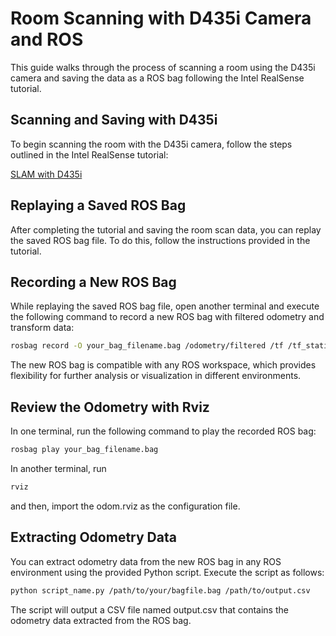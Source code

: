 # Room Scanning with D435i Camera and ROS

This guide walks through the process of scanning a room using the D435i camera and saving the data as a ROS bag following the Intel RealSense tutorial.

## Scanning and Saving with D435i

To begin scanning the room with the D435i camera, follow the steps outlined in the Intel RealSense tutorial:

[SLAM with D435i](https://github.com/IntelRealSense/realsense-ros/wiki/SLAM-with-D435i)

## Replaying a Saved ROS Bag

After completing the tutorial and saving the room scan data, you can replay the saved ROS bag file. To do this, follow the instructions provided in the tutorial.

## Recording a New ROS Bag

While replaying the saved ROS bag file, open another terminal and execute the following command to record a new ROS bag with filtered odometry and transform data:

```bash
rosbag record -O your_bag_filename.bag /odometry/filtered /tf /tf_static /clock
```
The new ROS bag is compatible with any ROS workspace, which provides flexibility for further analysis or visualization in different environments.

## Review the Odometry with Rviz

In one terminal, run the following command to play the recorded ROS bag:
```bash
rosbag play your_bag_filename.bag
```
In another terminal, run 
```bash
rviz
```
and then, import the odom.rviz as the configuration file.  

## Extracting Odometry Data

You can extract odometry data from the new ROS bag in any ROS environment using the provided Python script. Execute the script as follows:
```bash
python script_name.py /path/to/your/bagfile.bag /path/to/output.csv
```
The script will output a CSV file named output.csv that contains the odometry data extracted from the ROS bag.
